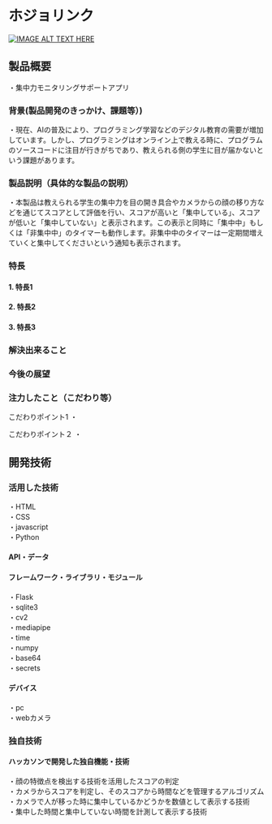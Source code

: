 # ホジョリンク

[![IMAGE ALT TEXT HERE](https://jphacks.com/wp-content/uploads/2025/05/JPHACKS2025_ogp.jpg)](https://www.youtube.com/watch?v=lA9EluZugD8)

## 製品概要
・集中力モニタリングサポートアプリ

### 背景(製品開発のきっかけ、課題等）)
・現在、AIの普及により、プログラミング学習などのデジタル教育の需要が増加しています。しかし、プログラミングはオンライン上で教える時に、プログラムのソースコードに注目が行きがちであり、教えられる側の学生に目が届かないという課題があります。

### 製品説明（具体的な製品の説明）
・本製品は教えられる学生の集中力を目の開き具合やカメラからの顔の移り方などを通じてスコアとして評価を行い、スコアが高いと「集中している」、スコアが低いと「集中していない」と表示されます。この表示と同時に「集中中」もしくは「非集中中」のタイマーも動作します。非集中中のタイマーは一定期間増えていくと集中してくださいという通知も表示されます。

### 特長
#### 1. 特長1
#### 2. 特長2
#### 3. 特長3

### 解決出来ること
### 今後の展望
### 注力したこと（こだわり等）
こだわりポイント1
・

こだわりポイント２
・

## 開発技術

### 活用した技術
・HTML  
・CSS  
・javascript  
・Python  

#### API・データ

#### フレームワーク・ライブラリ・モジュール
・Flask  
・sqlite3  
・cv2  
・mediapipe  
・time  
・numpy  
・base64  
・secrets  

#### デバイス
・pc  
・webカメラ  

### 独自技術
#### ハッカソンで開発した独自機能・技術
・顔の特徴点を検出する技術を活用したスコアの判定  
・カメラからスコアを判定し、そのスコアから時間などを管理するアルゴリズム  
・カメラで人が移った時に集中しているかどうかを数値として表示する技術  
・集中した時間と集中していない時間を計測して表示する技術  
